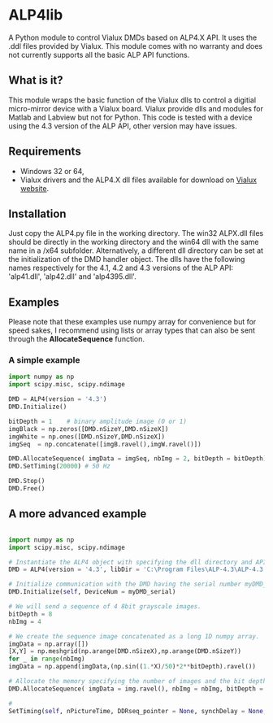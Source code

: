 # ALP4lib
A Python module to control Vialux DMDs based on ALP4.X API. It uses the .ddl files provided by Vialux. This module comes with no warranty and does not currently supports all the basic ALP API functions.

## What is it?

This module wraps the basic function of the Vialux dlls to control a digitial micro-mirror device with a Vialux board. Vialux provide dlls and modules for Matlab and Labview but not for Python. This code is tested with a device using the 4.3 version of the ALP API, other version may have issues.

## Requirements

* Windows 32 or 64,
* Vialux drivers and the ALP4.X dll files available for download on [Vialux website](http://www.vialux.de/en/).

## Installation

Just copy the ALP4.py file in the working directory. The win32 ALPX.dll files should be directly in the working directory and the win64 dll with the same name in a /x64 subfolder. Alternatively, a different dll directory can be set at the initialization of the DMD handler object. The dlls have the following names respectively for the 4.1, 4.2 and 4.3 versions of the ALP API: 'alp41.dll', 'alp42.dll' and 'alp4395.dll'. 

## Examples

Please note that these examples use numpy array for convenience but for speed sakes, I recommend using lists or array types that can also be sent through the **AllocateSequence** function. 

### A simple example

```python
import numpy as np
import scipy.misc, scipy.ndimage

DMD = ALP4(version = '4.3')
DMD.Initialize()

bitDepth = 1    # binary amplitude image (0 or 1)
imgBlack = np.zeros([DMD.nSizeY,DMD.nSizeX])
imgWhite = np.ones([DMD.nSizeY,DMD.nSizeX])
imgSeq  = np.concatenate([imgB.ravel(),imgW.ravel()])

DMD.AllocateSequence( imgData = imgSeq, nbImg = 2, bitDepth = bitDepth)
DMD.SetTiming(20000) # 50 Hz

DMD.Stop()
DMD.Free()
``` 

## A more advanced example
```python

import numpy as np
import scipy.misc, scipy.ndimage

# Instantiate the ALP4 object with specifying the dll directory and API version.
DMD = ALP4(version = '4.3', libDir = 'C:\Program Files\ALP-4.3\ALP-4.3 API')

# Initialize communication with the DMD having the serial number myDMD_serial (useful for multiple DMD used on the same computer).
DMD.Initialize(self, DeviceNum = myDMD_serial)  

# We will send a sequence of 4 8bit grayscale images.
bitDepth = 8
nbImg = 4

# We create the sequence image concatenated as a long 1D numpy array.
imgData = np.array([])
[X,Y] = np.meshgrid(np.arange(DMD.nSizeX),np.arange(DMD.nSizeY))
for _ in range(nbImg)
imgData = np.append(imgData,(np.sin((1.*X)/50)*2**bitDepth).ravel())

# Allocate the memory specifying the number of images and the bit depth.
DMD.AllocateSequence( imgData = img.ravel(), nbImg = nbImg, bitDepth = bitDepth)

#
SetTiming(self, nPictureTime, DDRseq_pointer = None, synchDelay = None, synchPulseWidth = None, triggerInDelay = None):
```
